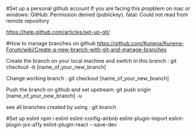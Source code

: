 #Set up a personal github account
If you are facing this propblem on mac or windows:
GitHub: Permission denied (publickey). fatal: Could not read from remote repository

https://help.github.com/articles/set-up-git/

#How to manage branches on github
https://github.com/Kunena/Kunena-Forum/wiki/Create-a-new-branch-with-git-and-manage-branches

Create the branch on your local machine and switch in this branch :
git checkout -b [name_of_your_new_branch]

Change working branch :
git checkout [name_of_your_new_branch]

Push the branch on github and set upstream:
git push origin [name_of_your_new_branch] -u

 see all branches created by using :
 git branch

 #Set up eslint
 npm i eslint eslint-config-airbnb eslint-plugin-import eslint-plugin-jsx-a11y eslint-plugin-react  --save-dev

